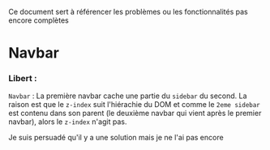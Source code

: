 Ce document sert à référencer les problèmes ou les fonctionnalités pas encore complètes

# Navbar

### Libert :

`Navbar` : La première navbar cache une partie du `sidebar` du second. La raison est que le `z-index`
suit l'hiérachie du DOM et comme le `2eme sidebar` est contenu dans son parent (le deuxième navbar qui vient après le premier navbar), alors le `z-index` n'agit pas.

Je suis persuadé qu'il y a une solution mais je ne l'ai pas encore
